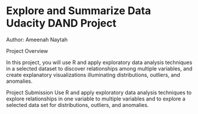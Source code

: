 # Explore and Summarize Data   Udacity DAND Project
Author: Ameenah Naytah


Project Overview

In this project, you will use R and apply exploratory data analysis techniques in a selected dataset to discover relationships among multiple variables, and create explanatory visualizations illuminating distributions, outliers, and anomalies.


Project Submission
Use R and apply exploratory data analysis techniques to explore relationships in one variable to multiple variables and to explore a selected data set for distributions, outliers, and anomalies.

